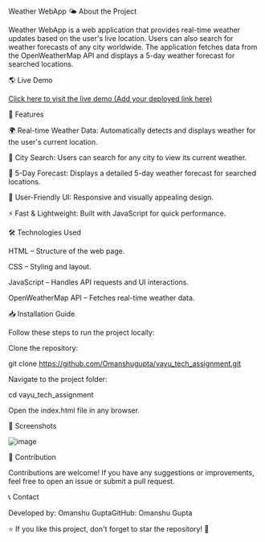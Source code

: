 Weather WebApp 
🌤 About the Project

Weather WebApp is a web application that provides real-time weather updates based on the user's live location. Users can also search for weather forecasts of any city worldwide. The application fetches data from the OpenWeatherMap API and displays a 5-day weather forecast for searched locations.

🌎 Live Demo

[Click here to visit the live demo (Add your deployed link here)](https://github.com/Omanshugupta/vayu_tech_assignment.git)

🚀 Features

🌍 Real-time Weather Data: Automatically detects and displays weather for the user's current location.

🔎 City Search: Users can search for any city to view its current weather.

📅 5-Day Forecast: Displays a detailed 5-day weather forecast for searched locations.

🎨 User-Friendly UI: Responsive and visually appealing design.

⚡ Fast & Lightweight: Built with JavaScript for quick performance.

🛠️ Technologies Used

HTML – Structure of the web page.

CSS – Styling and layout.

JavaScript – Handles API requests and UI interactions.

OpenWeatherMap API – Fetches real-time weather data.

📥 Installation Guide

Follow these steps to run the project locally:

Clone the repository:

git clone https://github.com/Omanshugupta/vayu_tech_assignment.git

Navigate to the project folder:

cd vayu_tech_assignment

Open the index.html file in any browser.

📸 Screenshots

![image](https://github.com/user-attachments/assets/35106291-7559-453b-a000-5e2492b492a7)


🤝 Contribution

Contributions are welcome! If you have any suggestions or improvements, feel free to open an issue or submit a pull request.

📞 Contact

Developed by: Omanshu GuptaGitHub: Omanshu Gupta

⭐ If you like this project, don't forget to star the repository! 🚀

